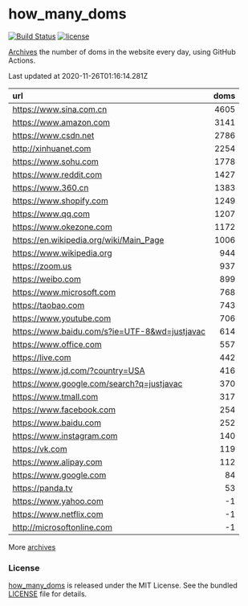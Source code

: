 # how_many_doms

[![Build Status](https://github.com/justjavac/how_many_doms/workflows/ci/badge.svg?branch=master)](https://github.com/justjavac/how_many_doms/actions)
[![license](https://img.shields.io/github/license/justjavac/how_many_doms)](https://github.com/justjavac/how_many_doms/blob/master/LICENSE)

[Archives](./archives) the number of doms in the website every day, using GitHub Actions.

<!-- BEGIN -->
Last updated at 2020-11-26T01:16:14.281Z

url | doms
:- | -:
https://www.sina.com.cn | 4605
https://www.amazon.com | 3141
https://www.csdn.net | 2786
http://xinhuanet.com | 2254
https://www.sohu.com | 1778
https://www.reddit.com | 1427
https://www.360.cn | 1383
https://www.shopify.com | 1249
https://www.qq.com | 1207
https://www.okezone.com | 1172
https://en.wikipedia.org/wiki/Main_Page | 1006
https://www.wikipedia.org | 944
https://zoom.us | 937
https://weibo.com | 899
https://www.microsoft.com | 768
https://taobao.com | 743
https://www.youtube.com | 706
https://www.baidu.com/s?ie=UTF-8&wd=justjavac | 614
https://www.office.com | 557
https://live.com | 442
https://www.jd.com/?country=USA | 416
https://www.google.com/search?q=justjavac | 370
https://www.tmall.com | 317
https://www.facebook.com | 254
https://www.baidu.com | 252
https://www.instagram.com | 140
https://vk.com | 119
https://www.alipay.com | 112
https://www.google.com | 84
https://panda.tv | 53
https://www.yahoo.com | -1
https://www.netflix.com | -1
http://microsoftonline.com | -1
<!-- END -->

More [archives](./archives)

### License

[how_many_doms](https://github.com/justjavac/how_many_doms) is released under the MIT License. See the bundled [LICENSE](./LICENSE) file for details.
